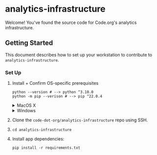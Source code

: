 # analytics-infrastructure

Welcome! You've found the source code for Code.org's analytics infrastructure.

## Getting Started
This document describes how to set up your workstation to contribute to `analytics-infrastructure`.

### Set Up

1. Install + Confirm OS-specific prerequisites

    ```
    python --version # --> python ^3.10.0
    python -m pip --verison # --> pip ^22.0.4
    ```

    <details>
    <summary>MacOS X</summary>

    1. Install Homebrew:

        ```
        /bin/bash -c "$(curl -fsSL https://raw.githubusercontent.com/Homebrew/install/master/install.sh)"
        ```

    2. Install Python 3.10.0:

        ```
        brew install python
        ```

    3. Install/Upgrade pip:

        ```
        python -m ensurepip --upgrade
        ```

    </details>

    <details>
    <summary>Windows</summary>

    1. Install Python3: [Latest Python 3 Release](https://www.python.org/downloads/windows/)

    2. Install/Upgrade pip:

        ```
        python -m ensurepip --upgrade
        ```
    </details>

2. Clone the `code-dot-org/analytics-infrastructure` repo using SSH.

3. `cd analytics-infrastructure`

4. Install app dependencies:
    ```
    pip install -r requirements.txt
    ```
